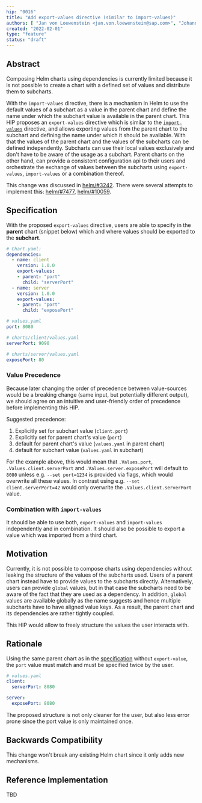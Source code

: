 ```yaml
---
hip: "0016"
title: "Add export-values directive (similar to import-values)"
authors: [ "Jan von Loewenstein <jan.von.loewenstein@sap.com>", "Johannes Dillmann <j.dillmann@sap.com>", "Pavel Busko <pavel.busko@sap.com>", "Philipp Stehle <philipp.stehle@sap.com>", "Ralf Pannemans <ralf.pannemans@sap.com>", "Sumit Kulhadia <sumit.kulhadia@sap.com>" ]
created: "2022-02-01"
type: "feature"
status: "draft"
---
```


## Abstract

Composing Helm charts using dependencies is currently limited because it is not possible to create a chart with a defined set of values and distribute them to subcharts.

With the `import-values` directive, there is a mechanism in Helm to use the default values of a subchart as a value in the parent chart and define the name under which the subchart value is available in the parent chart.
This HIP proposes an `export-values` directive which is similar to the [`import-values`][import-values] directive, and allows exporting values from the parent chart to the subchart and defining the name under which it should be available.
With that the values of the parent chart and the values of the subcharts can be defined independently. Subcharts can use their local values exclusively and don't have to be aware of the usage as a subchart. Parent charts on the other hand, can provide a consistent configuration api to their users and orchestrate the exchange of values between the subcharts using `export-values`, `import-values` or a combination thereof.

This change was discussed in [helm/#3242]. There were several attempts to implement this: [helm/#7477], [helm/#10059].

## Specification

With the proposed `export-values` directive, users are able to specify in the **parent** chart (snippet below) which and where values should be exported to the **subchart**.

```yaml
# Chart.yaml:
dependencies:
  - name: client
    version: 1.0.0
    export-values:
    - parent: "port"
      child: "serverPort"
  - name: server
    version: 1.0.0
    export-values:
    - parent: "port"
      child: "exposePort"
```

```yaml
# values.yaml
port: 8080
```

```yaml
# charts/client/values.yaml
serverPort: 9090
```

```yaml
# charts/server/values.yaml
exposePort: 80
```

### Value Precedence

Because later changing the order of precedence between value-sources would be a breaking change (same input, but potentially different output), we should agree on an intuitive and user-friendly order of precedence before implementing this HIP.

Suggested precedence:

1. Explicitly set for subchart value (`client.port`)
1. Explicitly set for parent chart's value (`port`)
1. default for parent chart's value (`values.yaml` in parent chart)
1. default for subchart value (`values.yaml` in subchart)

For the example above, this would mean that `.Values.port`, `.Values.client.serverPort` and `.Values.server.exposePort` will default to `8080` unless e.g. `--set port=1234` is provided via flags, which would overwrite all these values.
In contrast using e.g. `--set client.serverPort=42` would only overwrite the `.Values.client.serverPort` value.

### Combination with `import-values`

It should be able to use both, `export-values` and `import-values` independently and in combination. It should also be possible to export a value which was imported from a third chart.

## Motivation

Currently, it is not possible to compose charts using dependencies without leaking the structure of the values of the subcharts used.
Users of a parent chart instead have to provide values to the subcharts directly. Alternatively, users can provide `global` values, but in that case the subcharts need to be aware of the fact that they are used as a dependency. In addition, `global` values are available globally as the name suggests and hence multiple subcharts have to have aligned value keys. As a result, the parent chart and its dependencies are rather tightly coupled.

This HIP would allow to freely structure the values the user interacts with.

## Rationale

Using the same parent chart as in the [specification](#specification) without `export-value`, the `port` value must match and must be specified twice by the user.

```yaml
# values.yaml
client:
  serverPort: 8080

server:
  exposePort: 8080
```

The proposed structure is not only cleaner for the user, but also less error prone since the port value is only maintained once.

## Backwards Compatibility

This change won't break any existing Helm chart since it only adds new mechanisms.

## Reference Implementation

TBD

[helm/#3242]: https://github.com/helm/helm/issues/3242
[helm/#7477]: https://github.com/helm/helm/pull/7477
[helm/#10059]: https://github.com/helm/helm/pull/10059
[import-values]: https://helm.sh/docs/topics/charts/#importing-child-values-via-dependencies
